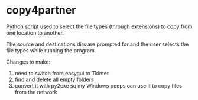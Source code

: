 copy4partner
============

Python script used to select the file types (through extensions) to copy
from one location to another.

The source and destinations dirs are prompted for and the user selects the file types while running the program.

Changes to make:
1. need to switch from easygui to Tkinter
2. find and delete all empty folders
3. convert it with py2exe so my Windows peeps can use it to copy files from the network
